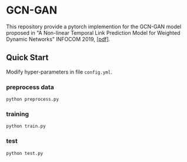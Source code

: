 # GCN-GAN

This repository provide a pytorch implemention for the GCN-GAN model proposed in "A Non-linear Temporal Link Prediction Model for Weighted Dynamic Networks" INFOCOM 2019, [[pdf]][1].

## Quick Start

Modify hyper-parameters in file ```config.yml```.

### preprocess data

```
python preprocess.py
```

### training

```
python train.py
```

### test

```
python test.py
```

[1]: https://arxiv.org/pdf/1901.09165.pdf
